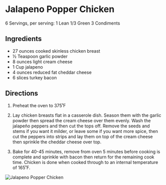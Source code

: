 # Jalapeno Popper Chicken

6 Servings, per serving:
1 Lean
1/3 Green
3 Condiments

## Ingredients
* 27 ounces cooked skinless chicken breast
* ½ Teaspoon garlic powder
* 8 ounces light cream cheese
* 1 Cup jalapeno
* 4 ounces reduced fat cheddar cheese
* 6 slices turkey bacon

## Directions
1. Preheat the oven to 375˚F
2. Lay chicken breasts flat in a casserole dish. Season them with the garlic powder then spread the cream cheese over them evenly. Wash the jalapeño peppers and then cut the tops off. Remove the seeds and stems if you want it milder, or leave some if you want more spice, then cut the peppers into strips and lay them on top of the cream cheese then sprinkle the cheddar cheese over top.

1. Bake for 40-45 minutes, remove from oven 5 minutes before cooking is complete and sprinkle with bacon then return for the remaining cook time. Chicken is done when cooked through to an internal temperature of 165˚F.

![Jalapeno Popper Chicken](/images/Jalapeno%20Popper%20Chicken.png)

